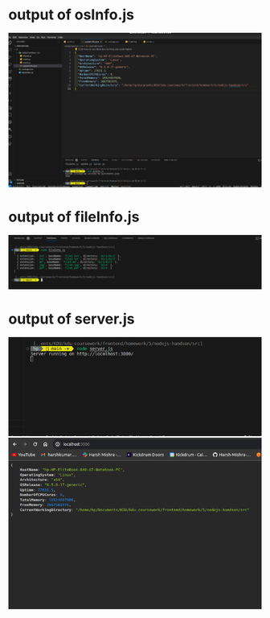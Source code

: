 # output of osInfo.js
![Alt text](image.png)

# output of fileInfo.js
![Alt text](image-1.png)

# output of server.js
![Alt text](image-3.png)
![Alt text](image-2.png)